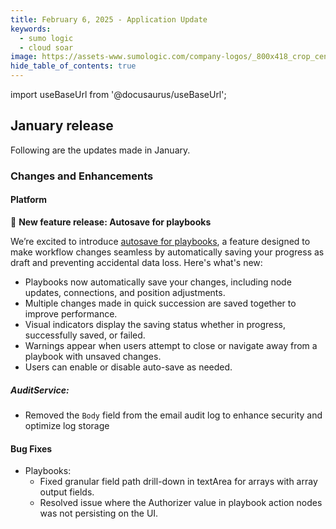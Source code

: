 ```yaml
---
title: February 6, 2025 - Application Update
keywords:
  - sumo logic
  - cloud soar
image: https://assets-www.sumologic.com/company-logos/_800x418_crop_center-center_82_none/SumoLogic_Preview_600x600.jpg?mtime=1617040082
hide_table_of_contents: true
---
```


import useBaseUrl from '@docusaurus/useBaseUrl';

## January release

Following are the updates made in January.

### Changes and Enhancements

#### Platform

🚀 **New feature release: Autosave for playbooks**

We’re excited to introduce [autosave for playbooks](/docs/platform-services/automation-service/playbooks/create-playbooks/#autosave), a feature designed to make workflow changes seamless by automatically saving your progress as draft and preventing accidental data loss. Here's what's new:
* Playbooks now automatically save your changes, including node updates, connections, and position adjustments. 
* Multiple changes made in quick succession are saved together to improve performance. 
* Visual indicators display the saving status whether in progress, successfully saved, or failed. 
* Warnings appear when users attempt to close or navigate away from a playbook with unsaved changes. 
* Users can enable or disable auto-save as needed.

##### AuditService:

* Removed the `Body` field from the email audit log to enhance security and optimize log storage

#### Bug Fixes

* Playbooks:
    * Fixed granular field path drill-down in textArea for arrays with array output fields. 
    * Resolved issue where the Authorizer value in playbook action nodes was not persisting on the UI.
